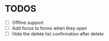 # TODOS
- [ ] Offline support
- [ ] Add focus to forms when they open
- [ ] Hide the delete list confirmation after delete
